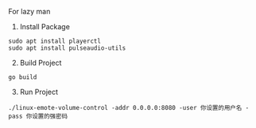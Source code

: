For lazy man

1. Install Package

```shell
sudo apt install playerctl
sudo apt install pulseaudio-utils
```

2. Build Project

```shell
go build
```

3. Run Project

```shell
./linux-emote-volume-control -addr 0.0.0.0:8080 -user 你设置的用户名 -pass 你设置的强密码
```

